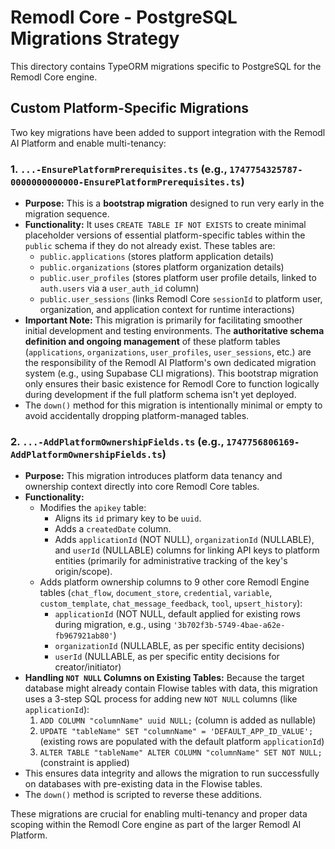 # Remodl Core - PostgreSQL Migrations Strategy

This directory contains TypeORM migrations specific to PostgreSQL for the Remodl Core engine.

## Custom Platform-Specific Migrations

Two key migrations have been added to support integration with the Remodl AI Platform and enable multi-tenancy:

### 1. `...-EnsurePlatformPrerequisites.ts` (e.g., `1747754325787-0000000000000-EnsurePlatformPrerequisites.ts`)

*   **Purpose:** This is a **bootstrap migration** designed to run very early in the migration sequence.
*   **Functionality:** It uses `CREATE TABLE IF NOT EXISTS` to create minimal placeholder versions of essential platform-specific tables within the `public` schema if they do not already exist. These tables are:
    *   `public.applications` (stores platform application details)
    *   `public.organizations` (stores platform organization details)
    *   `public.user_profiles` (stores platform user profile details, linked to `auth.users` via a `user_auth_id` column)
    *   `public.user_sessions` (links Remodl Core `sessionId` to platform user, organization, and application context for runtime interactions)
*   **Important Note:** This migration is primarily for facilitating smoother initial development and testing environments. The **authoritative schema definition and ongoing management** of these platform tables (`applications`, `organizations`, `user_profiles`, `user_sessions`, etc.) are the responsibility of the Remodl AI Platform's own dedicated migration system (e.g., using Supabase CLI migrations). This bootstrap migration only ensures their basic existence for Remodl Core to function logically during development if the full platform schema isn't yet deployed.
*   The `down()` method for this migration is intentionally minimal or empty to avoid accidentally dropping platform-managed tables.

### 2. `...-AddPlatformOwnershipFields.ts` (e.g., `1747756806169-AddPlatformOwnershipFields.ts`)

*   **Purpose:** This migration introduces platform data tenancy and ownership context directly into core Remodl Core tables.
*   **Functionality:**
    *   Modifies the `apikey` table:
        *   Aligns its `id` primary key to be `uuid`.
        *   Adds a `createdDate` column.
        *   Adds `applicationId` (NOT NULL), `organizationId` (NULLABLE), and `userId` (NULLABLE) columns for linking API keys to platform entities (primarily for administrative tracking of the key's origin/scope).
    *   Adds platform ownership columns to 9 other core Remodl Engine tables (`chat_flow`, `document_store`, `credential`, `variable`, `custom_template`, `chat_message_feedback`, `tool`, `upsert_history`):
        *   `applicationId` (NOT NULL, default applied for existing rows during migration, e.g., using `'3b702f3b-5749-4bae-a62e-fb967921ab80'`)
        *   `organizationId` (NULLABLE, as per specific entity decisions)
        *   `userId` (NULLABLE, as per specific entity decisions for creator/initiator)
*   **Handling `NOT NULL` Columns on Existing Tables:** Because the target database might already contain Flowise tables with data, this migration uses a 3-step SQL process for adding new `NOT NULL` columns (like `applicationId`):
    1.  `ADD COLUMN "columnName" uuid NULL;` (column is added as nullable)
    2.  `UPDATE "tableName" SET "columnName" = 'DEFAULT_APP_ID_VALUE';` (existing rows are populated with the default platform `applicationId`)
    3.  `ALTER TABLE "tableName" ALTER COLUMN "columnName" SET NOT NULL;` (constraint is applied)
*   This ensures data integrity and allows the migration to run successfully on databases with pre-existing data in the Flowise tables.
*   The `down()` method is scripted to reverse these additions.

These migrations are crucial for enabling multi-tenancy and proper data scoping within the Remodl Core engine as part of the larger Remodl AI Platform. 